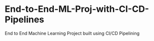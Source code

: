 # End-to-End-ML-Proj-with-CI-CD-Pipelines
End to End Machine Learning Project built using CI/CD Pipelining 
